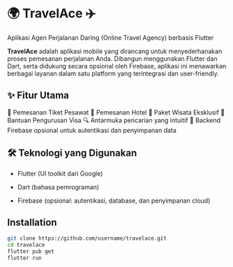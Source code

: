 # 🌍 TravelAce ✈️
Aplikasi Agen Perjalanan Daring (Online Travel Agency) berbasis Flutter

**TravelAce** adalah aplikasi mobile yang dirancang untuk menyederhanakan proses pemesanan perjalanan Anda. Dibangun menggunakan Flutter dan Dart, serta didukung secara opsional oleh Firebase, aplikasi ini menawarkan berbagai layanan dalam satu platform yang terintegrasi dan user-friendly.


## ✨ Fitur Utama
   🛫 Pemesanan Tiket Pesawat
   🏨 Pemesanan Hotel
   🧳 Paket Wisata Eksklusif
   🛂 Bantuan Pengurusan Visa
   🔍 Antarmuka pencarian yang intuitif
   💾 Backend Firebase opsional untuk autentikasi dan      penyimpanan data



## 🛠️ Teknologi yang Digunakan
   - Flutter (UI toolkit dari Google)

   - Dart (bahasa pemrograman)

   - Firebase (opsional: autentikasi, database, dan penyimpanan cloud)


## Installation


   ```bash
   git clone https://github.com/username/travelace.git
   cd travelace
   flutter pub get
   flutter run
   ```
